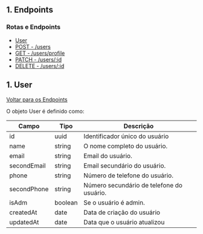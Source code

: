## 1. Endpoints

### Rotas e Endpoints

-   [User](#1-users)
-   [POST - /users](#11-criação-de-usuários)
-   [GET - /users/profile](#12-listar-profile-usuário)
-   [PATCH - /users/:id](#13-atualizar-os-dados-do-time)
-   [DELETE - /users/:id](#14-deletando-time)

## 1. **User**

[ Voltar para os Endpoints ](#1-endpoints)

O objeto User é definido como:

| Campo      | Tipo    | Descrição                              |
| ---------- | ------- | -------------------------------------- |
| id         | uuid | Identificador único do usuário         |
| name       | string  | O nome completo do usuário.                        |
| email     | string| Email do usuário.                     |
| secondEmail | string  | Email secundário do usuário. |
| phone  | string  | Número de telefone do usuário.                        |
| secondPhone  | string    | Número secundário de telefone do usuário. |
| isAdm  | boolean   | Se o usuário é admin. |
| createdAt  | date    | Data de criação do usuário             |
| updatedAt  | date    | Data que o usuário atualizou       |
